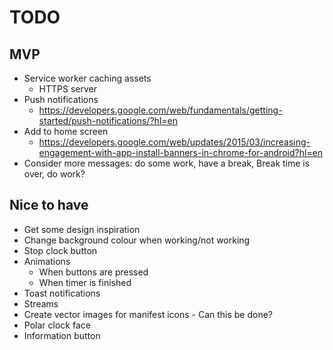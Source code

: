 # TODO

## MVP
- Service worker caching assets
  - HTTPS server
- Push notifications
  - https://developers.google.com/web/fundamentals/getting-started/push-notifications/?hl=en
- Add to home screen
  - https://developers.google.com/web/updates/2015/03/increasing-engagement-with-app-install-banners-in-chrome-for-android?hl=en
- Consider more messages: do some work, have a break, Break time is over, do work?

## Nice to have
- Get some design inspiration
- Change background colour when working/not working
- Stop clock button
- Animations
  - When buttons are pressed
  - When timer is finished
- Toast notifications
- Streams
- Create vector images for manifest icons - Can this be done?
- Polar clock face
- Information button
